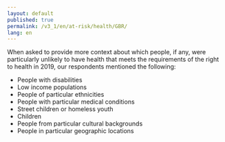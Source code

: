 ```yaml
---
layout: default
published: true
permalink: /v3_1/en/at-risk/health/GBR/
lang: en
---
```

When asked to provide more context about which people, if any, were particularly unlikely to have health that meets the requirements of the right to health in 2019, our respondents mentioned the following:
- People with disabilities 
- Low income populations 
- People of particular ethnicities 
- People with particular medical conditions 
- Street children or homeless youth 
- Children 
- People from particular cultural backgrounds 
- People in particular geographic locations 

